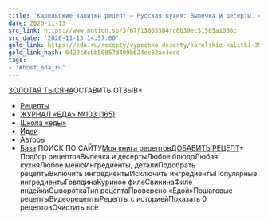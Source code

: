 ```yaml
---
title: 'Карельские калитки рецепт – Русская кухня: Выпечка и десерты. «Еда»'
date: 2020-11-13
src_link: https://www.notion.so/3f67f136035b4fc6b39ec51585a1008c
src_date: '2020-11-13 14:57:00'
gold_link: https://eda.ru/recepty/vypechka-deserty/karelskie-kalitki-39838
gold_link_hash: 6429cdcbb50857d499b624ee82ae4ecd
tags:
- '#host_eda_ru'
---
```


[ЗОЛОТАЯ ТЫСЯЧА](/specialproject/gold_1000)ОСТАВИТЬ ОТЗЫВ* 
* [Рецепты](/recepty)
* [ЖУРНАЛ «ЕДА» №103 (165)](/journal)
* [Школа «еды»](/school)
* [Идеи](/media)
* [Авторы](/avtory)
* [База](/wiki)
ПОИСК ПО САЙТУ[Моя книга рецептов](/favorites)[ДОБАВИТЬ РЕЦЕПТ](/recepty/new)+ Подбор рецептовВыпечка и десертыЛюбое блюдоЛюбая кухняЛюбое менюИнгредиенты, деталиПодобрать рецептыВключить ингредиентыИсключить ингредиентыПопулярные ингредиентыГовядинаКуриное филеСвининаФиле индейкиСывороткаТип рецептаПроверено «Едой»Пошаговые рецептыВидеорецептыРецепты с историейПоказать 0 рецептовОчистить всё